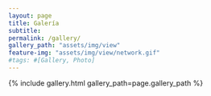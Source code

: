 ```yaml
---
layout: page
title: Galería
subtitle:
permalink: /gallery/
gallery_path: "assets/img/view"
feature-img: "assets/img/view/network.gif"
#tags: #[Gallery, Photo]
---
```


{% include gallery.html gallery_path=page.gallery_path %}